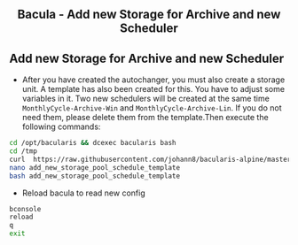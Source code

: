 <h2 align="center">Bacula - Add new Storage for Archive and new Scheduler</h2>

## Add new Storage for Archive and new Scheduler

- After you have created the autochanger, you must also create a storage unit. A template has also been created for this. You have to adjust some variables in it. Two new schedulers will be created at the same time `MonthlyCycle-Archive-Win` and `MonthlyCycle-Archive-Lin`. If you do not need them, please delete them from the template.Then execute the following commands: 

```bash
cd /opt/bacularis && dcexec bacularis bash
cd /tmp
curl  https://raw.githubusercontent.com/johann8/bacularis-alpine/master/add_new_storage_pool_schedule_template --output add_new_storage_pool_schedule_template
nano add_new_storage_pool_schedule_template
bash add_new_storage_pool_schedule_template
```

- Reload bacula to read new config

```bash
bconsole
reload
q
exit
```
